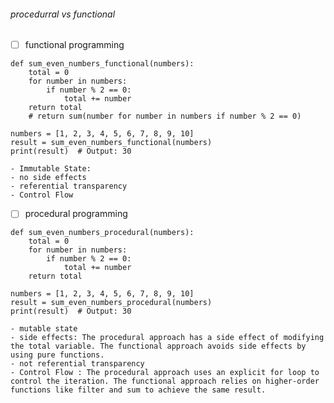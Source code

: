 ###### procedurral vs functional
- [ ] functional programming
```
def sum_even_numbers_functional(numbers):
    total = 0
    for number in numbers:
        if number % 2 == 0:
            total += number
    return total
    # return sum(number for number in numbers if number % 2 == 0)

numbers = [1, 2, 3, 4, 5, 6, 7, 8, 9, 10]
result = sum_even_numbers_functional(numbers)
print(result)  # Output: 30

```
    - Immutable State: 
    - no side effects
    - referential transparency
    - Control Flow

    
- [ ] procedural programming
```
def sum_even_numbers_procedural(numbers):
    total = 0
    for number in numbers:
        if number % 2 == 0:
            total += number
    return total

numbers = [1, 2, 3, 4, 5, 6, 7, 8, 9, 10]
result = sum_even_numbers_procedural(numbers)
print(result)  # Output: 30
```
    - mutable state
    - side effects: The procedural approach has a side effect of modifying the total variable. The functional approach avoids side effects by using pure functions.
    - not referential transparency
    - Control Flow : The procedural approach uses an explicit for loop to control the iteration. The functional approach relies on higher-order functions like filter and sum to achieve the same result.